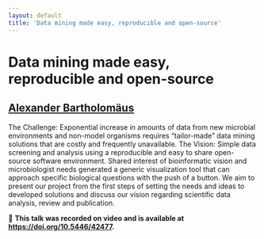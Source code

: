 ```yaml
---
layout: default
title: 'Data mining made easy, reproducible and open-source'
---
```


# Data mining made easy, reproducible and open-source

## [Alexander Bartholomäus](../../speaker/RCSKUH/)

The Challenge: Exponential increase in amounts of data from new microbial environments and non-model organisms requires “tailor-made” data mining solutions that are costly and frequently unavailable.  The Vision: Simple data screening and analysis using a reproducible and easy to share open- source software environment.  Shared interest of bioinformatic vision and microbiologist needs generated a generic visualization tool that can approach specific biological questions with the push of a button. We aim to present our project from the first steps of setting the needs and ideas to developed solutions and discuss our vision regarding scientific data analysis, review and publication.

🎥 **This talk was recorded on video and is available at <https://doi.org/10.5446/42477>.**